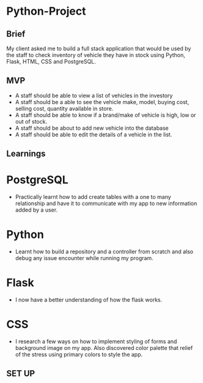 # Python-Project

## Brief

My client asked me to build a full stack application that would be used by the staff to check inventory of vehicle they have in stock using Python, Flask, HTML, CSS and PostgreSQL.

## MVP

- A staff should be able to view a list of vehicles in the investory
- A staff should be a able to see the vehicle make, model, buying cost, selling cost, quantity available in store.
- A staff should be able to know if a brand/make of vehicle is high, low or out of stock.
- A staff should be about to add new vehicle into the database
- A staff should be able to edit the details of a vehicle in the list.  


## Learnings

# PostgreSQL 

- Practically learnt how to add create     tables with a one to many relationship and have it to communicate with my app to new information added by a user.

# Python 

- Learnt how to build a repository and a controller from scratch and also debug any issue encounter while running my program. 

# Flask

- I now have a better understanding of how the flask works. 
 

# CSS

- I research a few ways on how to implement styling of forms and background image on my app. Also discovered color palette that relief of the stress using primary colors to style the app.


## SET UP 
